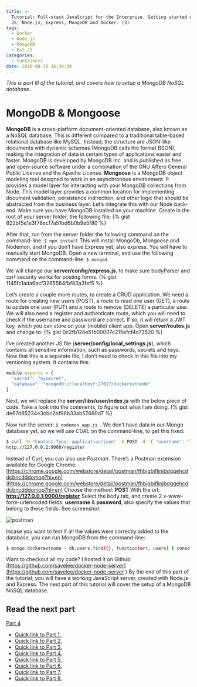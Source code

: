 ```yaml
---
title: >-
  Tutorial: Full-stack JavaScript for the Enterprise. Getting started with: Ext
  JS, Node.js, Express, MongoDB and Docker. (3)
tags:
  - Docker
  - Node.js
  - MongoDB
  - Ext JS
categories:
  - Containers
date: 2016-08-18 16:30:30
---
```


_This is part III of the tutorial, and covers how to setup a MongoDB NoSQL database._ 

<!--more-->

# MongoDB & Mongoose

**MongoDB** is a cross-platform document-oriented database, also known as a NoSQL database, This is different compared to a traditional table-based relational database like MySQL. Instead, the structure are JSON-like documents with dynamic schemas (MongoDB calls the format BSON), making the integration of data in certain types of applications easier and faster. MongoDB is developed by MongoDB Inc. and is published as free and open-source software under a combination of the GNU Affero General Public License and the Apache License. **Mongoose** is a MongoDB object modeling tool designed to work in an asynchronous environment. It provides a model layer for interacting with your MongoDB collections from Node. This model layer provides a common location for implementing document validation, persistence indirection, and other logic that should be abstracted from the business layer. Let’s integrate this with our Node back-end. Make sure you have MongoDB installed on your machine. Create in the root of your server folder, the following file: 
{% gist 822bf5e1e3f78ec17a51bd6b0b9a5f80 %}

After that, run from the server folder the following command on the command-line: `$ npm install` This will install MongoDb, Mongoose and Nodemon, and if you don’t have Express yet, also express. You will have to manually start MongoDB. Open a new terminal, and use the following command on the command-line: `$ mongod` 

We will change our **server/config/express.js**, to make sure bodyParser and csrf security works for posting forms.
{% gist 1145fc1ada6acf3265584fbf83a3fef5 %}

Let’s create a couple more routes, to create a CRUD application. We need a route for creating new users (POST), a route to read one user (GET), a route to update one user (PUT) and a route to remove (DELETE) a particular user. We will also need a register and authenticate route, which you will need to check if the username and password are correct. If so, it will return a JWT key, which you can store on your (mobile) client app. Open **server/routes.js** and change to:
{% gist 0c2fb124e51b00007c215efcf4c73520 %}

I’ve created another JS file (**server/config/local_settings.js**), which contains all sensitive information, such as passwords, secrets and keys. Now that this is a separate file, I don’t need to check in this file into my versioning system. It contains this:

```javascript 
module.exports = { 
  "secret": "mysecret", 
  "database": "mongodb://localhost:27017/dockerextnode" 
}
```

Next, we will replace the **server/libs/user/index.js** with the below piece of code. Take a look into the comments, to figure out what I am doing. 
{% gist de67d85234e3cbc2bf98b33ab57660d7 %}


Now run the server: `$ nodemon app.js `. We don’t have data in our Mongo database yet, so we will use *CURL* on the command-line, to get this fixed: 

``` bash
$ curl -H "Content-Type: application/json" -X POST -d '{ "username": "lee", "password": "mypassword" }' 
http://127.0.0.1:9000/register 
```

Instead of Curl, you can also use *Postman*. There’s a Postman extension available for Google Chrome: [https://chrome.google.com/webstore/detail/postman/fhbjgbiflinjbdggehcddcbncdddomop?hl=en](https://chrome.google.com/webstore/detail/postman/fhbjgbiflinjbdggehcddcbncdddomop?hl=en) Choose the method: **POST** With the url: **http://127.0.0.1:9000/register** Select the body tab, and create 2 x-www-form-urlencoded fields: **username** & **password**, also specify the values that belong to these fields. See screenshot: 

![postman](/images/postman-1024x302.png) 


Incase you want to test if all the values were correctly added to the database, you can run MongoDB from the command-line:

``` bash 
$ mongo dockerextnode > db.users.find({}, function(err, users) { console.log(users) }) 
```

Want to checkout all my code? I hosted it on Github: [https://github.com/savelee/docker-node-server](https://github.com/savelee/docker-node-server ) By the end of this part of the tutorial, you will have a working JavaScript server, created with Node.js and Express. The next part of this tutorial will cover the setup of a MongoDB NoSQL database. 

## Read the next part

[Part 4](/Containers/tutorial-full-stack-javascript-for-the-enterprise-getting-started-with-ext-js-node-js-express-mongodb-and-docker-4/)

*   [Quick link to Part 1.](/Containers/tutorial-full-stack-javascript-for-the-enterprise-getting-started-with-ext-js-node-js-express-mongodb-and-docker-1)
*   [Quick link to Part 2.](/Containers/tutorial-full-stack-javascript-for-the-enterprise-getting-started-with-ext-js-node-js-express-mongodb-and-docker-2)
*   [Quick link to Part 3.](/Containers/tutorial-full-stack-javascript-for-the-enterprise-getting-started-with-ext-js-node-js-express-mongodb-and-docker-3)
*   [Quick link to Part 4.](/Containers/tutorial-full-stack-javascript-for-the-enterprise-getting-started-with-ext-js-node-js-express-mongodb-and-docker-4)
*   [Quick link to Part 5.](/Containers/tutorial-full-stack-javascript-for-the-enterprise-getting-started-with-ext-js-node-js-express-mongodb-and-docker-5)
*   [Quick link to Part 6.](/Containers/tutorial-full-stack-javascript-for-the-enterprise-getting-started-with-ext-js-node-js-express-mongodb-and-docker-6)
*   [Quick link to Part 7.](/Containers/tutorial-full-stack-javascript-for-the-enterprise-getting-started-with-ext-js-node-js-express-mongodb-and-docker-7)
*   [Quick link to Part 8.](/Containers/tutorial-full-stack-javascript-for-the-enterprise-getting-started-with-ext-js-node-js-express-mongodb-and-docker-8)